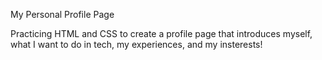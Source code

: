 My Personal Profile Page

Practicing HTML and CSS to create a profile page that introduces myself, what I want to do in tech, my experiences, and my insterests!